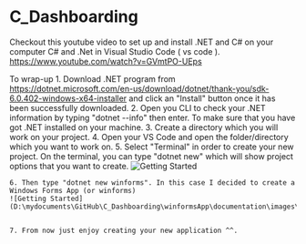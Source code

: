 # C_Dashboarding

Checkout this youtube video to set up and install .NET and C# on your computer C# and .Net in Visual Studio Code ( vs code ). 
https://www.youtube.com/watch?v=GVmtPO-UEps	
	
To wrap-up 
	1. Download .NET program from https://dotnet.microsoft.com/en-us/download/dotnet/thank-you/sdk-6.0.402-windows-x64-installer and click an "Install" button once it has been successfully downloaded.
	2. Open you CLI to check your .NET information by typing "dotnet --info" then enter. To make sure that you have got .NET installed on your machine.
	3. Create a directory which you will work on your project.
	4. Open your VS Code and open the folder/directory which you want to work on.
	5. Select "Terminal" in order to create your new project. On the terminal, you can type "dotnet new" which will show project options that you want to create.
	![Getting Started](D:\mydocuments\GitHub\C_Dashboarding\winformsApp\documentation\images\dotnet_new_app_options.png)
	
	6. Then type "dotnet new winforms". In this case I decided to create a Windows Forms App (or winforms)
    ![Getting Started](D:\mydocuments\GitHub\C_Dashboarding\winformsApp\documentation\images\dotnet_chosen_new_app.png)
	

	7. From now just enjoy creating your new application ^^.
